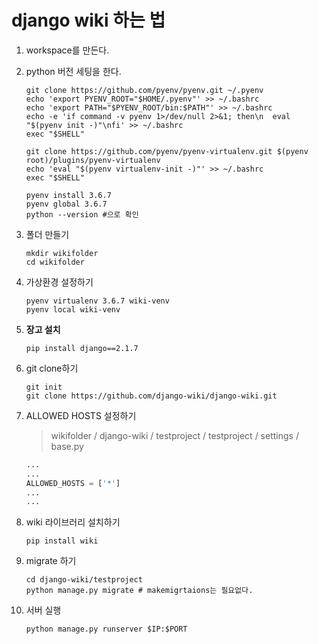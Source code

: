 # django wiki 하는 법

1. workspace를 만든다.

2. python 버전 세팅을 한다.

   ```shell
   git clone https://github.com/pyenv/pyenv.git ~/.pyenv
   echo 'export PYENV_ROOT="$HOME/.pyenv"' >> ~/.bashrc
   echo 'export PATH="$PYENV_ROOT/bin:$PATH"' >> ~/.bashrc
   echo -e 'if command -v pyenv 1>/dev/null 2>&1; then\n  eval "$(pyenv init -)"\nfi' >> ~/.bashrc
   exec "$SHELL"
   
   git clone https://github.com/pyenv/pyenv-virtualenv.git $(pyenv root)/plugins/pyenv-virtualenv
   echo 'eval "$(pyenv virtualenv-init -)"' >> ~/.bashrc
   exec "$SHELL"
   ```

   ```shell
   pyenv install 3.6.7
   pyenv global 3.6.7
   python --version #으로 확인
   ```

3. 폴더 만들기

   ```shell
   mkdir wikifolder
   cd wikifolder
   ```

4. 가상환경 설정하기

   ```shell
   pyenv virtualenv 3.6.7 wiki-venv
   pyenv local wiki-venv
   ```

5. **장고 설치**

   ```shell
   pip install django==2.1.7
   ```

6. git clone하기

   ```shell
   git init
   git clone https://github.com/django-wiki/django-wiki.git
   ```

7. ALLOWED HOSTS 설정하기

   > wikifolder / django-wiki / testproject / testproject / settings / base.py

   ```python
   ...
   ...
   ALLOWED_HOSTS = ['*']
   ...
   ...
   ```

8. wiki 라이브러리 설치하기

   ```shell
   pip install wiki
   ```

9. migrate 하기

   ```shell
   cd django-wiki/testproject
   python manage.py migrate # makemigrtaions는 필요없다. 
   ```

10. 서버 실행

    ```shell
    python manage.py runserver $IP:$PORT
    ```

    
